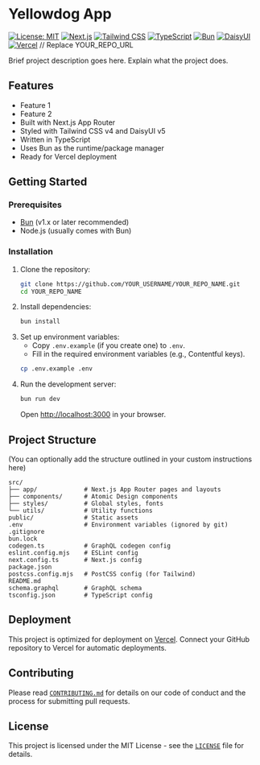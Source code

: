 # Yellowdog App

[![License: MIT](https://img.shields.io/badge/License-MIT-yellow.svg)](https://opensource.org/licenses/MIT)
[![Next.js](https://img.shields.io/badge/Next.js-15.x-black?logo=nextdotjs)](https://nextjs.org/)
[![Tailwind CSS](https://img.shields.io/badge/Tailwind%20CSS-4.x-38B2AC?logo=tailwindcss)](https://tailwindcss.com/)
[![TypeScript](https://img.shields.io/badge/TypeScript-blue?logo=typescript)](https://www.typescriptlang.org/)
[![Bun](https://img.shields.io/badge/Bun-FBF0DF?logo=bun)](https://bun.sh/)
[![DaisyUI](https://img.shields.io/badge/DaisyUI-5-green?logo=daisyui)](https://daisyui.com/)
[![Vercel](https://img.shields.io/badge/Deploy%20with-Vercel-black?logo=vercel)](https://vercel.com/new/clone?repository-url=YOUR_REPO_URL) // Replace YOUR_REPO_URL

Brief project description goes here. Explain what the project does.

## Features

- Feature 1
- Feature 2
- Built with Next.js App Router
- Styled with Tailwind CSS v4 and DaisyUI v5
- Written in TypeScript
- Uses Bun as the runtime/package manager
- Ready for Vercel deployment

## Getting Started

### Prerequisites

- [Bun](https://bun.sh/docs/installation) (v1.x or later recommended)
- Node.js (usually comes with Bun)

### Installation

1.  Clone the repository:
    ```bash
    git clone https://github.com/YOUR_USERNAME/YOUR_REPO_NAME.git
    cd YOUR_REPO_NAME
    ```
2.  Install dependencies:
    ```bash
    bun install
    ```
3.  Set up environment variables:
    - Copy `.env.example` (if you create one) to `.env`.
    - Fill in the required environment variables (e.g., Contentful keys).
    ```bash
    cp .env.example .env
    ```
4.  Run the development server:
    ```bash
    bun run dev
    ```
    Open [http://localhost:3000](http://localhost:3000) in your browser.

## Project Structure

(You can optionally add the structure outlined in your custom instructions here)

```
src/
├── app/             # Next.js App Router pages and layouts
├── components/      # Atomic Design components
├── styles/          # Global styles, fonts
└── utils/           # Utility functions
public/              # Static assets
.env                 # Environment variables (ignored by git)
.gitignore
bun.lock
codegen.ts           # GraphQL codegen config
eslint.config.mjs    # ESLint config
next.config.ts       # Next.js config
package.json
postcss.config.mjs   # PostCSS config (for Tailwind)
README.md
schema.graphql       # GraphQL schema
tsconfig.json        # TypeScript config
```

## Deployment

This project is optimized for deployment on [Vercel](https://vercel.com/). Connect your GitHub repository to Vercel for automatic deployments.

## Contributing

Please read [`CONTRIBUTING.md`](CONTRIBUTING.md) for details on our code of conduct and the process for submitting pull requests.

## License

This project is licensed under the MIT License - see the [`LICENSE`](LICENSE) file for details.
